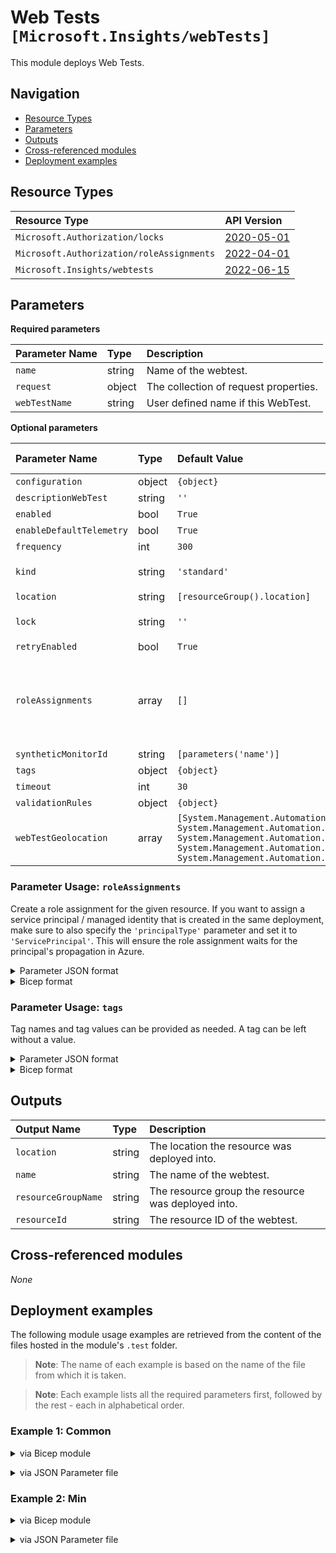 # Web Tests `[Microsoft.Insights/webTests]`

This module deploys Web Tests.

## Navigation

- [Resource Types](#Resource-Types)
- [Parameters](#Parameters)
- [Outputs](#Outputs)
- [Cross-referenced modules](#Cross-referenced-modules)
- [Deployment examples](#Deployment-examples)

## Resource Types

| Resource Type | API Version |
| :-- | :-- |
| `Microsoft.Authorization/locks` | [2020-05-01](https://learn.microsoft.com/en-us/azure/templates/Microsoft.Authorization/2020-05-01/locks) |
| `Microsoft.Authorization/roleAssignments` | [2022-04-01](https://learn.microsoft.com/en-us/azure/templates/Microsoft.Authorization/2022-04-01/roleAssignments) |
| `Microsoft.Insights/webtests` | [2022-06-15](https://learn.microsoft.com/en-us/azure/templates/Microsoft.Insights/2022-06-15/webtests) |

## Parameters

**Required parameters**

| Parameter Name | Type | Description |
| :-- | :-- | :-- |
| `name` | string | Name of the webtest. |
| `request` | object | The collection of request properties. |
| `webTestName` | string | User defined name if this WebTest. |

**Optional parameters**

| Parameter Name | Type | Default Value | Allowed Values | Description |
| :-- | :-- | :-- | :-- | :-- |
| `configuration` | object | `{object}` |  | An XML configuration specification for a WebTest. |
| `descriptionWebTest` | string | `''` |  | User defined description for this WebTest. |
| `enabled` | bool | `True` |  | Is the test actively being monitored. |
| `enableDefaultTelemetry` | bool | `True` |  | Enable telemetry via a Globally Unique Identifier (GUID). |
| `frequency` | int | `300` |  | Interval in seconds between test runs for this WebTest. |
| `kind` | string | `'standard'` | `[multistep, ping, standard]` | The kind of WebTest that this web test watches. |
| `location` | string | `[resourceGroup().location]` |  | Location for all Resources. |
| `lock` | string | `''` | `['', CanNotDelete, ReadOnly]` | Specify the type of lock. |
| `retryEnabled` | bool | `True` |  | Allow for retries should this WebTest fail. |
| `roleAssignments` | array | `[]` |  | Array of role assignment objects that contain the 'roleDefinitionIdOrName' and 'principalId' to define RBAC role assignments on this resource. In the roleDefinitionIdOrName attribute, you can provide either the display name of the role definition, or its fully qualified ID in the following format: '/providers/Microsoft.Authorization/roleDefinitions/c2f4ef07-c644-48eb-af81-4b1b4947fb11'. |
| `syntheticMonitorId` | string | `[parameters('name')]` |  | Unique ID of this WebTest. |
| `tags` | object | `{object}` |  | Tags of the resource. |
| `timeout` | int | `30` |  | Seconds until this WebTest will timeout and fail. |
| `validationRules` | object | `{object}` |  | The collection of validation rule properties. |
| `webTestGeolocation` | array | `[System.Management.Automation.OrderedHashtable, System.Management.Automation.OrderedHashtable, System.Management.Automation.OrderedHashtable, System.Management.Automation.OrderedHashtable, System.Management.Automation.OrderedHashtable]` |  | List of where to physically run the tests from to give global coverage for accessibility of your application. |


### Parameter Usage: `roleAssignments`

Create a role assignment for the given resource. If you want to assign a service principal / managed identity that is created in the same deployment, make sure to also specify the `'principalType'` parameter and set it to `'ServicePrincipal'`. This will ensure the role assignment waits for the principal's propagation in Azure.

<details>

<summary>Parameter JSON format</summary>

```json
"roleAssignments": {
    "value": [
        {
            "roleDefinitionIdOrName": "Reader",
            "description": "Reader Role Assignment",
            "principalIds": [
                "12345678-1234-1234-1234-123456789012", // object 1
                "78945612-1234-1234-1234-123456789012" // object 2
            ]
        },
        {
            "roleDefinitionIdOrName": "/providers/Microsoft.Authorization/roleDefinitions/c2f4ef07-c644-48eb-af81-4b1b4947fb11",
            "principalIds": [
                "12345678-1234-1234-1234-123456789012" // object 1
            ],
            "principalType": "ServicePrincipal"
        }
    ]
}
```

</details>

<details>

<summary>Bicep format</summary>

```bicep
roleAssignments: [
    {
        roleDefinitionIdOrName: 'Reader'
        description: 'Reader Role Assignment'
        principalIds: [
            '12345678-1234-1234-1234-123456789012' // object 1
            '78945612-1234-1234-1234-123456789012' // object 2
        ]
    }
    {
        roleDefinitionIdOrName: '/providers/Microsoft.Authorization/roleDefinitions/c2f4ef07-c644-48eb-af81-4b1b4947fb11'
        principalIds: [
            '12345678-1234-1234-1234-123456789012' // object 1
        ]
        principalType: 'ServicePrincipal'
    }
]
```

</details>
<p>

### Parameter Usage: `tags`

Tag names and tag values can be provided as needed. A tag can be left without a value.

<details>

<summary>Parameter JSON format</summary>

```json
"tags": {
    "value": {
        "Environment": "Non-Prod",
        "Contact": "test.user@testcompany.com",
        "PurchaseOrder": "1234",
        "CostCenter": "7890",
        "ServiceName": "DeploymentValidation",
        "Role": "DeploymentValidation"
    }
}
```

</details>

<details>

<summary>Bicep format</summary>

```bicep
tags: {
    Environment: 'Non-Prod'
    Contact: 'test.user@testcompany.com'
    PurchaseOrder: '1234'
    CostCenter: '7890'
    ServiceName: 'DeploymentValidation'
    Role: 'DeploymentValidation'
}
```

</details>
<p>

## Outputs

| Output Name | Type | Description |
| :-- | :-- | :-- |
| `location` | string | The location the resource was deployed into. |
| `name` | string | The name of the webtest. |
| `resourceGroupName` | string | The resource group the resource was deployed into. |
| `resourceId` | string | The resource ID of the webtest. |

## Cross-referenced modules

_None_

## Deployment examples

The following module usage examples are retrieved from the content of the files hosted in the module's `.test` folder.
   >**Note**: The name of each example is based on the name of the file from which it is taken.

   >**Note**: Each example lists all the required parameters first, followed by the rest - each in alphabetical order.

<h3>Example 1: Common</h3>

<details>

<summary>via Bicep module</summary>

```bicep
module webTests './Microsoft.Insights/webTests/deploy.bicep' = {
  name: '${uniqueString(deployment().name, location)}-test-iwtcom'
  params: {
    // Required parameters
    name: '<<namePrefix>>iwtcom001'
    request: {
      HttpVerb: 'GET'
      RequestUrl: 'https://learn.microsoft.com/en-us/'
    }
    webTestName: 'wt<<namePrefix>>$iwtcom001'
    // Non-required parameters
    enableDefaultTelemetry: '<enableDefaultTelemetry>'
    lock: 'CanNotDelete'
    syntheticMonitorId: '<<namePrefix>>iwtcom001'
    tags: {
      'hidden-link:${nestedDependencies.outputs.appInsightResourceId}': 'Resource'
    }
    webTestGeolocation: [
      {
        Id: 'emea-nl-ams-azr'
      }
    ]
  }
}
```

</details>
<p>

<details>

<summary>via JSON Parameter file</summary>

```json
{
  "$schema": "https://schema.management.azure.com/schemas/2019-04-01/deploymentParameters.json#",
  "contentVersion": "1.0.0.0",
  "parameters": {
    // Required parameters
    "name": {
      "value": "<<namePrefix>>iwtcom001"
    },
    "request": {
      "value": {
        "HttpVerb": "GET",
        "RequestUrl": "https://learn.microsoft.com/en-us/"
      }
    },
    "webTestName": {
      "value": "wt<<namePrefix>>$iwtcom001"
    },
    // Non-required parameters
    "enableDefaultTelemetry": {
      "value": "<enableDefaultTelemetry>"
    },
    "lock": {
      "value": "CanNotDelete"
    },
    "syntheticMonitorId": {
      "value": "<<namePrefix>>iwtcom001"
    },
    "tags": {
      "value": {
        "hidden-link:${nestedDependencies.outputs.appInsightResourceId}": "Resource"
      }
    },
    "webTestGeolocation": {
      "value": [
        {
          "Id": "emea-nl-ams-azr"
        }
      ]
    }
  }
}
```

</details>
<p>

<h3>Example 2: Min</h3>

<details>

<summary>via Bicep module</summary>

```bicep
module webTests './Microsoft.Insights/webTests/deploy.bicep' = {
  name: '${uniqueString(deployment().name, location)}-test-iwtmin'
  params: {
    // Required parameters
    name: '<<namePrefix>>iwtmin001'
    request: {
      HttpVerb: 'GET'
      RequestUrl: 'https://learn.microsoft.com/en-us/'
    }
    webTestName: 'wt<<namePrefix>>$iwtmin001'
    // Non-required parameters
    enableDefaultTelemetry: '<enableDefaultTelemetry>'
    tags: {
      'hidden-link:${nestedDependencies.outputs.appInsightResourceId}': 'Resource'
    }
  }
}
```

</details>
<p>

<details>

<summary>via JSON Parameter file</summary>

```json
{
  "$schema": "https://schema.management.azure.com/schemas/2019-04-01/deploymentParameters.json#",
  "contentVersion": "1.0.0.0",
  "parameters": {
    // Required parameters
    "name": {
      "value": "<<namePrefix>>iwtmin001"
    },
    "request": {
      "value": {
        "HttpVerb": "GET",
        "RequestUrl": "https://learn.microsoft.com/en-us/"
      }
    },
    "webTestName": {
      "value": "wt<<namePrefix>>$iwtmin001"
    },
    // Non-required parameters
    "enableDefaultTelemetry": {
      "value": "<enableDefaultTelemetry>"
    },
    "tags": {
      "value": {
        "hidden-link:${nestedDependencies.outputs.appInsightResourceId}": "Resource"
      }
    }
  }
}
```

</details>
<p>
